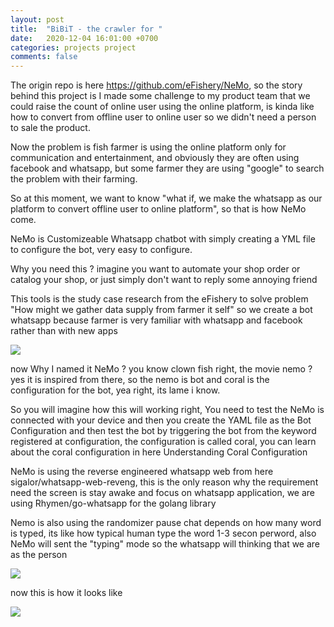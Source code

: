 ```yaml
---
layout: post
title:  "BiBiT - the crawler for "
date:   2020-12-04 16:01:00 +0700
categories: projects project
comments: false
---
```


The origin repo is here https://github.com/eFishery/NeMo, so the story behind this project is I made some challenge to my product team that we could raise the count of online user using the online platform, is kinda like how to convert from offline user to online user so we didn't need a person to sale the product.

Now the problem is fish farmer is using the online platform only for communication and entertainment, and obviously they are often using facebook and whatsapp, but some farmer they are using "google" to search the problem with their farming.

So at this moment, we want to know "what if, we make the whatsapp as our platform to convert offline user to online platform", so that is how NeMo come.

NeMo is Customizeable Whatsapp chatbot with simply creating a YML file to configure the bot, very easy to configure.

Why you need this ? imagine you want to automate your shop order or catalog your shop, or just simply don't want to reply some annoying friend

This tools is the study case research from the eFishery to solve problem "How might we gather data supply from farmer it self" so we create a bot whatsapp because farmer is very familiar with whatsapp and facebook rather than with new apps

![](https://raw.githubusercontent.com/eFishery/NeMo/master/docs/images/research.png)

now Why I named it NeMo ? you know clown fish right, the movie nemo ? yes it is inspired from there, so the nemo is bot and coral is the configuration for the bot, yea right, its lame i know.

So you will imagine how this will working right, You need to test the NeMo is connected with your device and then you create the YAML file as the Bot Configuration and then test the bot by triggering the bot from the keyword registered at configuration, the configuration is called coral, you can learn about the coral configuration in here Understanding Coral Configuration

NeMo is using the reverse engineered whatsapp web from here sigalor/whatsapp-web-reveng, this is the only reason why the requirement need the screen is stay awake and focus on whatsapp application, we are using Rhymen/go-whatsapp for the golang library

Nemo is also using the randomizer pause chat depends on how many word is typed, its like how typical human type the word 1-3 secon perword, also NeMo will sent the "typing" mode so the whatsapp will thinking that we are as the person

![](https://raw.githubusercontent.com/eFishery/NeMo/master/docs/images/image-flow-nemo.png)

now this is how it looks like

![](https://github.com/eFishery/NeMo/blob/master/docs/images/process.png?raw=true)